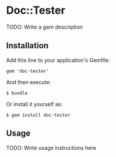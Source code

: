 # Doc::Tester

TODO: Write a gem description

## Installation

Add this line to your application's Gemfile:

    gem 'doc-tester'

And then execute:

    $ bundle

Or install it yourself as:

    $ gem install doc-tester

## Usage

TODO: Write usage instructions here